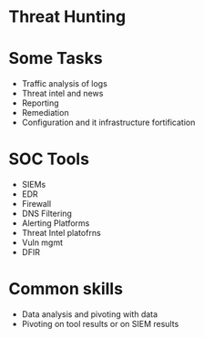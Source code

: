 # Threat Hunting

# Some Tasks

- Traffic analysis of logs
- Threat intel and news
- Reporting
- Remediation
- Configuration and it infrastructure fortification

# SOC Tools

- SIEMs
- EDR
- Firewall
- DNS Filtering
- Alerting Platforms
- Threat Intel platofrns
- Vuln mgmt
- DFIR

# Common skills

- Data analysis and pivoting with data
- Pivoting on tool results or on SIEM results